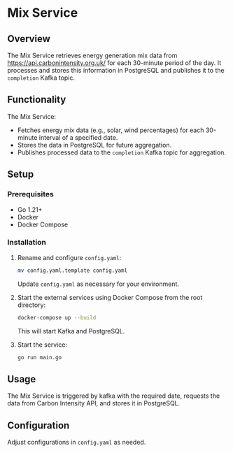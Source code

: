 # Mix Service

## Overview

The Mix Service retrieves energy generation mix data from https://api.carbonintensity.org.uk/ for each 30-minute period of the day. It processes and stores this information in PostgreSQL and publishes it to the `completion` Kafka topic.

## Functionality

The Mix Service:
- Fetches energy mix data (e.g., solar, wind percentages) for each 30-minute interval of a specified date.
- Stores the data in PostgreSQL for future aggregation.
- Publishes processed data to the `completion` Kafka topic for aggregation.

## Setup

### Prerequisites

- Go 1.21+
- Docker
- Docker Compose

### Installation

1. Rename and configure `config.yaml`:

    ```sh
    mv config.yaml.template config.yaml
    ```

    Update `config.yaml` as necessary for your environment.

2. Start the external services using Docker Compose from the root directory:

    ```sh
    docker-compose up --build
    ```

    This will start Kafka and PostgreSQL.

3. Start the service:

    ```sh
    go run main.go
    ```

## Usage

The Mix Service is triggered by kafka with the required date, requests the data from Carbon Intensity API, and stores it in PostgreSQL.

## Configuration

Adjust configurations in `config.yaml` as needed.
